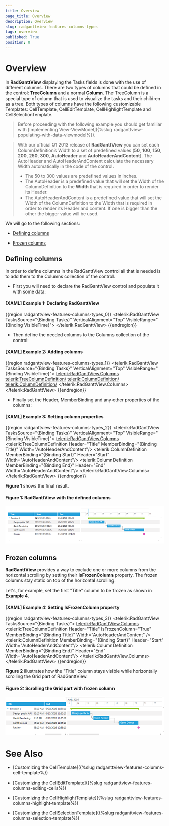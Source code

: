 ```yaml
---
title: Overview
page_title: Overview
description: Overview
slug: radganttview-features-columns-types
tags: overview
published: True
position: 0
---
```


# Overview

In __RadGanttView__ displaying the Tasks fields is done with the use of different columns. There are two types of columns that could be defined in the control: __TreeColumn__ and a normal __Column__. The TreeColumn is a special type of column that is used to visualize the tasks and their children as a tree. Both types of columns have the following customizable Templates: CellTemplate, CellEditTemplate, CellHighlightTemplate and CellSelectionTemplate.

>Before proceeding with the following example you should get familiar with [Implementing View-ViewModel]({%slug radganttview-populating-with-data-viewmodel%}). 

<!-- -->

>With our official Q1 2013 release of __RadGanttView__ you can set each ColumnDefinition’s Width to a set of predefined values (__50__, __100__, __150__, __200__, __250__, __300__, __AutoHeader__ and __AutoHeaderAndContent__). The AutoHeader and AutoHeaderAndContent calculate the necessary Width automatically in the code of the control.
>	* The 50 to 300 values are predefined values in inches.
>	* The AutoHeader is a predefined value that will set the Width of the ColumnDefinition to the __Width__ that is required in order to render its Header.
>	* The AutoHeaderAndContent is a predefined value that will set the Width of the ColumnDefinition to the Width that is required in order to render its Header and content. If one is bigger than the other the bigger value will be used.

We will go to the following sections:

* [Defining columns](#defining-columns)

* [Frozen columns](#frozen-columns)

## Defining columns

In order to define columns in the RadGanttView control all that is needed is to add them to the Columns collection of the control.

* First you will need to declare the RadGanttView control and populate it with some data:

#### __[XAML] Example 1: Declaring RadGanttView__

{{region radganttview-features-columns-types_0}}
	<telerik:RadGanttView TasksSource="{Binding Tasks}"
						  VerticalAlignment="Top"
						  VisibleRange="{Binding VisibleTime}">
	</telerik:RadGanttView>
{{endregion}}

* Then define the needed columns to the Columns collection of the control:

#### __[XAML] Example 2: Adding columns__

{{region radganttview-features-columns-types_1}}
	<telerik:RadGanttView TasksSource="{Binding Tasks}"
						  VerticalAlignment="Top"
						  VisibleRange="{Binding VisibleTime}">
		<telerik:RadGanttView.Columns>
			<telerik:TreeColumnDefinition/>
			<telerik:ColumnDefinition/>
			<telerik:ColumnDefinition/>
		</telerik:RadGanttView.Columns>
	</telerik:RadGanttView>
{{endregion}}

* Finally set the Header, MemberBinding and any other properties of the columns: 

#### __[XAML] Example 3: Setting column properties__

{{region radganttview-features-columns-types_2}}
	<telerik:RadGanttView TasksSource="{Binding Tasks}"
				VerticalAlignment="Top"
				VisibleRange="{Binding VisibleTime}">
		<telerik:RadGanttView.Columns>
			<telerik:TreeColumnDefinition Header="Title" MemberBinding="{Binding Title}" Width="AutoHeaderAndContent"/>
			<telerik:ColumnDefinition MemberBinding="{Binding Start}" Header="Start" Width="AutoHeaderAndContent"/>
			<telerik:ColumnDefinition MemberBinding="{Binding End}" Header="End" Width="AutoHeaderAndContent"/>
		</telerik:RadGanttView.Columns>
	</telerik:RadGanttView>
{{endregion}}

__Figure 1__ shows the final result.

#### __Figure 1: RadGanttView with the defined columns__

![radganttview-features-columns-overview](images/radganttview-features-columns-overview.png)

## Frozen columns

__RadGanttView__ provides a way to exclude one or more columns from the horizontal scrolling by setting their __IsFrozenColumn__ property. The frozen columns stay static on top of the horizontal scrolling. 

Let's, for example, set the first "Title" column to be frozen as shown in __Example 4__.

#### __[XAML] Example 4: Setting IsFrozenColumn property__

{{region radganttview-features-columns-types_3}}
	<telerik:RadGanttView TasksSource="{Binding Tasks}">
		<telerik:RadGanttView.Columns>
			<telerik:TreeColumnDefinition Header="Title" IsFrozenColumn="True" MemberBinding="{Binding Title}" Width="AutoHeaderAndContent" />
			<telerik:ColumnDefinition MemberBinding="{Binding Start}" Header="Start" Width="AutoHeaderAndContent"/>
			<telerik:ColumnDefinition MemberBinding="{Binding End}" Header="End" Width="AutoHeaderAndContent"/>
		</telerik:RadGanttView.Columns>  
	</telerik:RadGanttView>
{{endregion}}

__Figure 2__ illustrates how the "Title" column stays visible while horizontally scrolling the Grid part of RadGanttView.

#### __Figure 2: Scrolling the Grid part with frozen column__

![RadGanttView Frozen Column](images/radganttview-features-columns-overview_01.png)

# See Also

 * [Customizing the CellTemplate]({%slug radganttview-features-columns-cell-template%})

 * [Customizing the CellEditTemplate]({%slug radganttview-features-columns-editing-cells%})

 * [Customizing the CellHighlightTemplate]({%slug radganttview-features-columns-highlight-template%})

 * [Customizing the CellSelectionTemplate]({%slug radganttview-features-columns-selection-template%})
